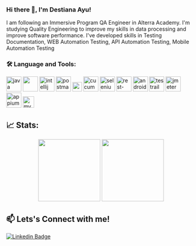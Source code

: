 <!--
**destnayu/destnayu** is a ✨ _special_ ✨ repository because its `README.md` (this file) appears on your GitHub profile.

Here are some ideas to get you started:

- 🔭 I’m currently working on ...
- 🌱 I’m currently learning ...
- 👯 I’m looking to collaborate on ...
- 🤔 I’m looking for help with ...
- 💬 Ask me about ...
- 📫 How to reach me: ...
- 😄 Pronouns: ...
- ⚡ Fun fact: ...
-->

### Hi there 👋, I'm Destiana Ayu!
I am following an Immersive Program QA Engineer in Alterra Academy. I'm studying Quality Engineering to improve my skills in data processing and improve software performance. I've developed skills in Testing Documentation, WEB Automation Testing, API Automation Testing, Mobile Automation Testing

### 🛠️ Language and Tools:
<p>
  <img src="https://external-content.duckduckgo.com/iu/?u=https%3A%2F%2Ftse1.mm.bing.net%2Fth%3Fid%3DOIP.g0g4Iv6bkPE_9MPmEJApZwAAAA%26pid%3DApi&f=1&ipt=fe25f8e7cc1c13fa8e889c1f5f2a69c8eb580fcb4feeee16e982a2de66845166&ipo=images" alt="java" height="40">
  <img src="https://blog.idrsolutions.com/wp-content/uploads/2013/06/Netb.png" height="40">
  <img src="https://external-content.duckduckgo.com/iu/?u=https%3A%2F%2Ftse1.mm.bing.net%2Fth%3Fid%3DOIP.mIZeBtd_rKMrPhGN8RkEngHaHa%26pid%3DApi&f=1&ipt=3751ff3e624aa1fbe72144188e4819aa77088e286cee8aa97aa97bfd0bcd62c3&ipo=images" alt="intellij" height="40">
  <img src="https://external-content.duckduckgo.com/iu/?u=https%3A%2F%2Ftse3.explicit.bing.net%2Fth%3Fid%3DOIP.TSYkzzNU-MdIIlEnxuZpGQHaHa%26pid%3DApi&f=1&ipt=6f14c8a6aa42a835b9133b7a8c23ce9e21b7fedb6b0b167632fcc3e4f8d59fc7&ipo=images" alt="postman" height="40">
  <img src="https://external-content.duckduckgo.com/iu/?u=https://www.javacodegeeks.com/wp-content/uploads/2019/06/serenity-bdd_logo.png" alt="serenity-bdd" height="25">
  <img src="https://external-content.duckduckgo.com/iu/?u=https://cdn.freebiesupply.com/logos/large/2x/cucumber-logo-png-transparent.png" alt="cucumber" height="40">
  <img src="https://external-content.duckduckgo.com/iu/?u=https://www.articlestheme.com/wp-content/uploads/2021/05/Selenium_Logo-1470x1536.png" alt="selenium" height="40">
  <img src="https://external-content.duckduckgo.com/iu/?u=https://avatars3.githubusercontent.com/u/19369327?s=280&v=4" alt="rest-assured" height="40">
  <img src="https://www.glitchr-studio.com/wp-content/uploads/2016/07/android-studio.png" alt="android" height="40">
  <img src="https://external-content.duckduckgo.com/iu/?u=https%3A%2F%2Ftse1.explicit.bing.net%2Fth%3Fid%3DOIP.6C1ItAo_ZN5Y4Xb2mURm9AHaD4%26pid%3DApi&f=1&ipt=ab98416281e6ac7c023c521606dd30bca3817c105d3a91d3240623f6c279392f&ipo=images" alt="testrail" height="40">
  <img src="https://external-content.duckduckgo.com/iu/?u=https://www.gcreddy.com/wp-content/uploads/2018/08/JMeter.jpg" alt="jmeter" height="40">
  <img src="https://external-content.duckduckgo.com/iu/?u=https://www.gartner.com/imagesrv/peer-insights/vendors/logos/appium.png" alt="appium" height="40">
  <img src="https://tehnoblog.org/wp-content/uploads/2016/10/MySQL-Logo.png" alt="mysql" height="30">
</p>  

## 📈 Stats:
<p align = "center">
  <img height="165em" src="https://github-readme-stats-eight-theta.vercel.app/api?username=destnayu&show_icons=true&theme=transparent&include_all_commits=true&count_private=true"/>
  <img height="165em" src="https://github-readme-stats-eight-theta.vercel.app/api/top-langs/?username=destnayu&layout=compact&langs_count=8&theme=transparent"/>
</p>

## 📫 Lets's Connect with me!
[![Linkedin Badge](https://img.shields.io/badge/-LinkedIn-0e76a8?style=flat-square&logo=Linkedin&logoColor=white)](https://www.linkedin.com/in/destiana-ayu-aulia-putri/)
